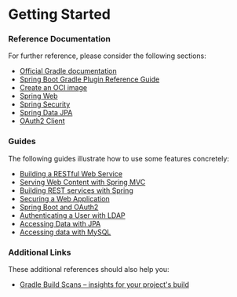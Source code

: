 # Getting Started

### Reference Documentation
For further reference, please consider the following sections:

* [Official Gradle documentation](https://docs.gradle.org)
* [Spring Boot Gradle Plugin Reference Guide](https://docs.spring.io/spring-boot/docs/2.7.13/gradle-plugin/reference/html/)
* [Create an OCI image](https://docs.spring.io/spring-boot/docs/2.7.13/gradle-plugin/reference/html/#build-image)
* [Spring Web](https://docs.spring.io/spring-boot/docs/2.7.13/reference/htmlsingle/#web)
* [Spring Security](https://docs.spring.io/spring-boot/docs/2.7.13/reference/htmlsingle/#web.security)
* [Spring Data JPA](https://docs.spring.io/spring-boot/docs/2.7.13/reference/htmlsingle/#data.sql.jpa-and-spring-data)
* [OAuth2 Client](https://docs.spring.io/spring-boot/docs/2.7.13/reference/htmlsingle/#web.security.oauth2.client)

### Guides
The following guides illustrate how to use some features concretely:

* [Building a RESTful Web Service](https://spring.io/guides/gs/rest-service/)
* [Serving Web Content with Spring MVC](https://spring.io/guides/gs/serving-web-content/)
* [Building REST services with Spring](https://spring.io/guides/tutorials/rest/)
* [Securing a Web Application](https://spring.io/guides/gs/securing-web/)
* [Spring Boot and OAuth2](https://spring.io/guides/tutorials/spring-boot-oauth2/)
* [Authenticating a User with LDAP](https://spring.io/guides/gs/authenticating-ldap/)
* [Accessing Data with JPA](https://spring.io/guides/gs/accessing-data-jpa/)
* [Accessing data with MySQL](https://spring.io/guides/gs/accessing-data-mysql/)

### Additional Links
These additional references should also help you:

* [Gradle Build Scans – insights for your project's build](https://scans.gradle.com#gradle)

